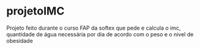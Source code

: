 # projetoIMC
 Projeto feito durante o curso FAP da softex que pede e calcula o imc, quantidade de água necessária por dia de acordo com o peso e o nivel de obesidade 
